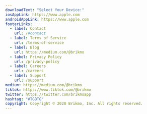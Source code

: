 ```yaml
---
downloadText: "Select Your Device:"
iosAppLink: https://www.apple.com
androidAppLink: https://www.apple.com
footerLinks:
  - label: Contact
    url: /#contact
  - label: Terms of Service
    url: /terms-of-service
  - label: Blog
    url: https://medium.com/@brikmo
  - label: Privacy Policy
    url: /privacy-policy
  - label: Careers
    url: /careers
  - label: Support
    url: /support
medium: https://medium.com/@brikmo
tiktok: https://www.tiktok.com/@brikmo
twitter: https://twitter.com/brikmoapp
hashtag: "#TGBTG"
copyright: Copyright © 2020 Brikmo, Inc. All rights reserved.
---
```

